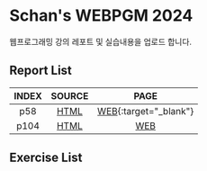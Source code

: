 # Schan's WEBPGM 2024
웹프로그래밍 강의 레포트 및 실습내용을 업로드 합니다.

## Report List
|INDEX|SOURCE|PAGE|
|:-----:|:-----------:|:-----------:|
| p58 | [HTML](/p58/index.html) | [WEB](https://schan-0.github.io/webpgm/p58/index.html){:target="_blank"} |
| p104 | [HTML](/p104/index.html) | [WEB](https://schan-0.github.io/webpgm/p104/index.html) |

## Exercise List
